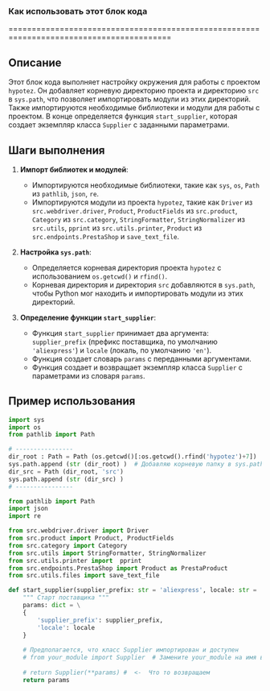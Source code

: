 ### Как использовать этот блок кода
=========================================================================================

Описание
-------------------------
Этот блок кода выполняет настройку окружения для работы с проектом `hypotez`. Он добавляет корневую директорию проекта и директорию `src` в `sys.path`, что позволяет импортировать модули из этих директорий. Также импортируются необходимые библиотеки и модули для работы с проектом. В конце определяется функция `start_supplier`, которая создает экземпляр класса `Supplier` с заданными параметрами.

Шаги выполнения
-------------------------
1. **Импорт библиотек и модулей**:
   - Импортируются необходимые библиотеки, такие как `sys`, `os`, `Path` из `pathlib`, `json`, `re`.
   - Импортируются модули из проекта `hypotez`, такие как `Driver` из `src.webdriver.driver`, `Product`, `ProductFields` из `src.product`, `Category` из `src.category`, `StringFormatter`, `StringNormalizer` из `src.utils`, `pprint` из `src.utils.printer`, `Product` из `src.endpoints.PrestaShop` и `save_text_file`.

2. **Настройка `sys.path`**:
   - Определяется корневая директория проекта `hypotez` с использованием `os.getcwd()` и `rfind()`.
   - Корневая директория и директория `src` добавляются в `sys.path`, чтобы Python мог находить и импортировать модули из этих директорий.

3. **Определение функции `start_supplier`**:
   - Функция `start_supplier` принимает два аргумента: `supplier_prefix` (префикс поставщика, по умолчанию `'aliexpress'`) и `locale` (локаль, по умолчанию `'en'`).
   - Функция создает словарь `params` с переданными аргументами.
   - Функция создает и возвращает экземпляр класса `Supplier` с параметрами из словаря `params`.

Пример использования
-------------------------

```python
import sys
import os
from pathlib import Path

# ----------------
dir_root : Path = Path (os.getcwd()[:os.getcwd().rfind('hypotez')+7])
sys.path.append (str (dir_root) )  # Добавляю корневую папку в sys.path
dir_src = Path (dir_root, 'src')
sys.path.append (str (dir_src) ) 
# ----------------

from pathlib import Path
import json
import re

from src.webdriver.driver import Driver
from src.product import Product, ProductFields
from src.category import Category
from src.utils import StringFormatter, StringNormalizer
from src.utils.printer import  pprint
from src.endpoints.PrestaShop import Product as PrestaProduct
from src.utils.files import save_text_file

def start_supplier(supplier_prefix: str = 'aliexpress', locale: str = 'en' ):
    """ Старт поставщика """
    params: dict = \
    {
        'supplier_prefix': supplier_prefix,
        'locale': locale
    }
    
    # Предполагается, что класс Supplier импортирован и доступен
    # from your_module import Supplier  # Замените your_module на имя вашего модуля
    
    # return Supplier(**params) #  <-  Что то возвращаем
    return params